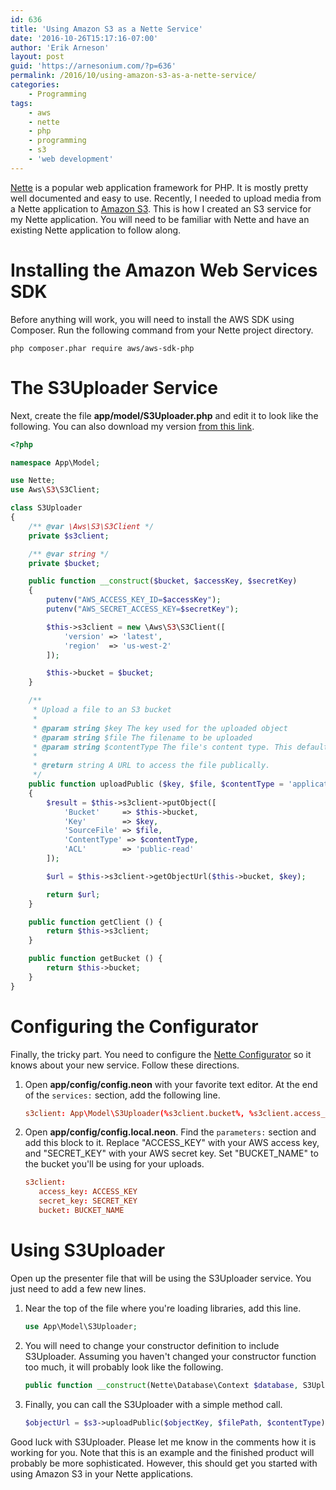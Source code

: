 ```yaml
---
id: 636
title: 'Using Amazon S3 as a Nette Service'
date: '2016-10-26T15:17:16-07:00'
author: 'Erik Arneson'
layout: post
guid: 'https://arnesonium.com/?p=636'
permalink: /2016/10/using-amazon-s3-as-a-nette-service/
categories:
    - Programming
tags:
    - aws
    - nette
    - php
    - programming
    - s3
    - 'web development'
---
```


[Nette](https://nette.org/) is a popular web application framework for PHP. It is mostly pretty well documented and easy to use. Recently, I needed to upload media from a Nette application to [Amazon S3](https://aws.amazon.com/s3/). This is how I created an S3 service for my Nette application. You will need to be familiar with Nette and have an existing Nette application to follow along.
<!--more-->

# Installing the Amazon Web Services SDK

Before anything will work, you will need to install the AWS SDK using Composer. Run the following command from your Nette project directory.

``` shell
php composer.phar require aws/aws-sdk-php
```

# The S3Uploader Service

Next, create the file **app/model/S3Uploader.php** and edit it to look like the following. You can also download my version [from this link](https://gist.github.com/pymander/a027523a7b9152660fac8e7bb4801c91).

``` php
<?php

namespace App\Model;

use Nette;
use Aws\S3\S3Client;

class S3Uploader
{
    /** @var \Aws\S3\S3Client */
    private $s3client;

    /** @var string */
    private $bucket;

    public function __construct($bucket, $accessKey, $secretKey)
    {
        putenv("AWS_ACCESS_KEY_ID=$accessKey");
        putenv("AWS_SECRET_ACCESS_KEY=$secretKey");

        $this->s3client = new \Aws\S3\S3Client([
            'version' => 'latest',
            'region'  => 'us-west-2'
        ]);

        $this->bucket = $bucket;
    }

    /**
     * Upload a file to an S3 bucket
     *
     * @param string $key The key used for the uploaded object
     * @param string $file The filename to be uploaded
     * @param string $contentType The file's content type. This defaults to "application/octet-stream"
     *
     * @return string A URL to access the file publically.
     */
    public function uploadPublic ($key, $file, $contentType = 'application/octet-stream')
    {
        $result = $this->s3client->putObject([
            'Bucket'     => $this->bucket,
            'Key'        => $key,
            'SourceFile' => $file,
            'ContentType' => $contentType,
            'ACL'        => 'public-read'
        ]);

        $url = $this->s3client->getObjectUrl($this->bucket, $key);

        return $url;
    }

    public function getClient () {
        return $this->s3client;
    }

    public function getBucket () {
        return $this->bucket;
    }
}
```

# Configuring the Configurator

Finally, the tricky part. You need to configure the [Nette Configurator](https://doc.nette.org/en/2.4/configuring) so it knows about your new service. Follow these directions.

1.  Open **app/config/config.neon** with your favorite text editor. At the end of the `services:` section, add the following line.

    ``` conf
    s3client: App\Model\S3Uploader(%s3client.bucket%, %s3client.access_key%, %s3client.secret_key%)
    ```

2.  Open **app/config/config.local.neon**. Find the `parameters:` section and add this block to it. Replace "ACCESS_KEY" with your AWS access key, and "SECRET_KEY" with your AWS secret key. Set "BUCKET_NAME" to the bucket you'll be using for your uploads.

    ``` conf
    s3client:
       access_key: ACCESS_KEY
       secret_key: SECRET_KEY
       bucket: BUCKET_NAME
    ```

# Using S3Uploader

Open up the presenter file that will be using the S3Uploader service. You just need to add a few new lines.

1.  Near the top of the file where you're loading libraries, add this line.

    ``` php
    use App\Model\S3Uploader;
    ```

2.  You will need to change your constructor definition to include S3Uploader. Assuming you haven't changed your constructor function too much, it will probably look like the following.

    ``` php
    public function __construct(Nette\Database\Context $database, S3Uploader $s3)
    ```

3.  Finally, you can call the S3Uploader with a simple method call.

    ``` php
    $objectUrl = $s3->uploadPublic($objectKey, $filePath, $contentType);
    ```

Good luck with S3Uploader. Please let me know in the comments how it is working for you. Note that this is an example and the finished product will probably be more sophisticated. However, this should get you started with using Amazon S3 in your Nette applications.
